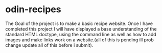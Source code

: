 # odin-recipes
The Goal of the project is to make a basic recipe website. Once I have completed this project I will have displayed a base understanding of the standard HTML doctype, using the command line as well as how to add images and make links work on a website.(all of this is pending ill prob change update all of this before i submit).
